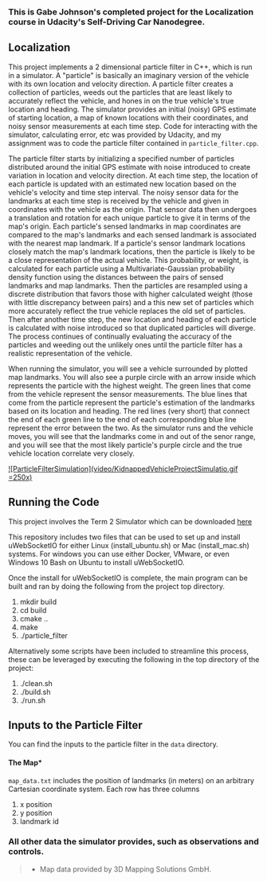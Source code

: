### This is Gabe Johnson's completed project for the Localization course in Udacity's Self-Driving Car Nanodegree.


## Localization
This project implements a 2 dimensional particle filter in C++, which is run in a simulator.  A "particle" is basically an imaginary version of the vehicle with its own location and velocity direction.  A particle filter creates a collection of particles, weeds out the particles that are least likely to accurately reflect the vehicle, and hones in on the true vehicle's true location and heading.  The simulator provides an initial (noisy) GPS estimate of starting location, a map of known locations with their coordinates, and noisy sensor measurements at each time step.  Code for interacting with the simulator, calculating error, etc was provided by Udacity, and my assignment was to code the particle filter contained in `particle_filter.cpp`. 

The particle filter starts by initializing a specified number of particles distributed around the initial GPS estimate with noise introduced to create variation in location and velocity direction.  At each time step, the location of each particle is updated with an estimated new location based on the vehicle's velocity and time step interval.  The noisy sensor data for the landmarks at each time step is received by the vehicle and given in coordinates with the vehicle as the origin.  That sensor data then undergoes a translation and rotation for each unique particle to give it in terms of the map's origin.  Each particle's sensed landmarks in map coordinates are compared to the map's landmarks and each sensed landmark is associated with the nearest map landmark.  If a particle's sensor landmark locations closely match the map's landmark locations, then the particle is likely to be a close representation of the actual vehicle.  This probability, or weight, is calculated for each particle using a Multivariate-Gaussian probability density function using the distances between the pairs of sensed landmarks and map landmarks.  Then the particles are resampled using a discrete distribution that favors those with higher calculated weight (those with little discrepancy between pairs) and a this new set of particles which more accurately reflect the true vehicle replaces the old set of particles.  Then after another time step, the new location and heading of each particle is calculated with noise introduced so that duplicated particles will diverge.  The process continues of continually evaluating the accuracy of the particles and weeding out the unlikely ones until the particle filter has a realistic representation of the vehicle. 

When running the simulator, you will see a vehicle surrounded by plotted map landmarks.  You will also see a purple circle with an arrow inside which represents the particle with the highest weight.  The green lines that come from the vehicle represent the sensor measurements.  The blue lines that come from the particle represent the particle's estimation of the landmarks based on its location and heading.  The red lines (very short) that connect the end of each green line to the end of each corresponding blue line represent the error between the two.  As the simulator runs and the vehicle moves, you will see that the landmarks come in and out of the senor range, and you will see that the most likely particle's purple circle and the true vehicle location correlate very closely.

[![ParticleFilterSimulation](video/KidnappedVehicleProjectSimulatio.gif =250x)](https://youtu.be/8LK1TXaFEWI)


## Running the Code
This project involves the Term 2 Simulator which can be downloaded [here](https://github.com/udacity/self-driving-car-sim/releases)

This repository includes two files that can be used to set up and install uWebSocketIO for either Linux (install_ubuntu.sh) or Mac (install_mac.sh) systems. For windows you can use either Docker, VMware, or even Windows 10 Bash on Ubuntu to install uWebSocketIO.

Once the install for uWebSocketIO is complete, the main program can be built and ran by doing the following from the project top directory.

1. mkdir build
2. cd build
3. cmake ..
4. make
5. ./particle_filter

Alternatively some scripts have been included to streamline this process, these can be leveraged by executing the following in the top directory of the project:

1. ./clean.sh
2. ./build.sh
3. ./run.sh

## Inputs to the Particle Filter
You can find the inputs to the particle filter in the `data` directory.

#### The Map*
`map_data.txt` includes the position of landmarks (in meters) on an arbitrary Cartesian coordinate system. Each row has three columns
1. x position
2. y position
3. landmark id

### All other data the simulator provides, such as observations and controls.

> * Map data provided by 3D Mapping Solutions GmbH.

